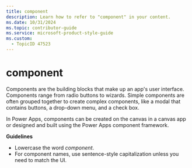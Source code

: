 ```yaml
---
title: component
description: Learn how to refer to "component" in your content.
ms.date: 10/31/2024
ms.topic: contributor-guide
ms.service: microsoft-product-style-guide
ms.custom:
  - TopicID 47523
---
```



# component

Components are the building blocks that make up an app's user interface. Components range from radio buttons to wizards. Simple components are often grouped together to create complex components, like a modal that contains buttons, a drop-down menu, and a check box.

In Power Apps, components can be created on the canvas in a canvas app or designed and built using the Power Apps component framework.

**Guidelines**

- Lowercase the word *component*.
- For component names, use sentence-style capitalization unless you need to match the UI.

